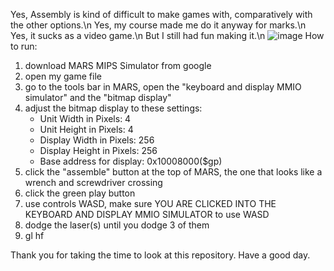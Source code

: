 Yes, Assembly is kind of difficult to make games with, comparatively with the other options.\n
Yes, my course made me do it anyway for marks.\n
Yes, it sucks as a video game.\n
But I still had fun making it.\n
![image](https://github.com/CoolDude937/assembly-game/assets/88058599/cd6718bb-409f-480c-97d0-cb17d0a89b44)
How to run:
1) download MARS MIPS Simulator from google
2) open my game file
3) go to the tools bar in MARS, open the "keyboard and display MMIO simulator"  and the "bitmap display"
4) adjust the bitmap display to these settings:
   - Unit Width in Pixels: 4
   - Unit Height in Pixels: 4
   - Display Width in Pixels: 256
   - Display Height in Pixels: 256
   - Base address for display: 0x10008000($gp)
5) click the "assemble" button at the top of MARS, the one that looks like a wrench and screwdriver crossing
6) click the green play button
7) use controls WASD, make sure YOU ARE CLICKED INTO THE KEYBOARD AND DISPLAY MMIO SIMULATOR to use WASD
8) dodge the laser(s) until you dodge 3 of them
9) gl hf

Thank you for taking the time to look at this repository. Have a good day.
